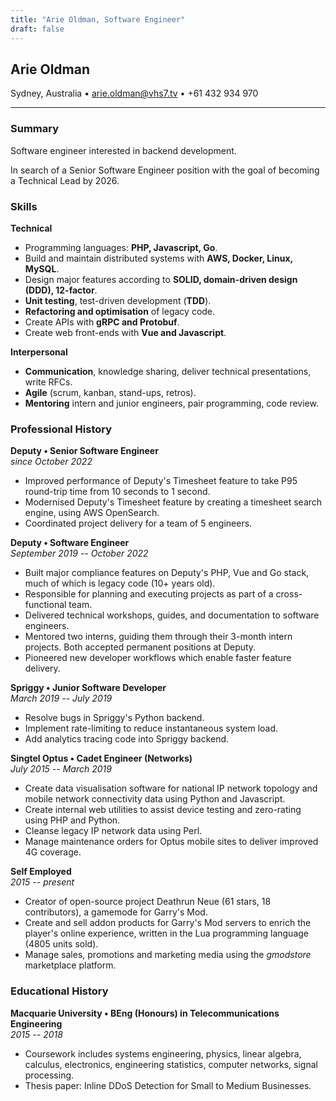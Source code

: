 ```yaml
---
title: "Arie Oldman, Software Engineer"
draft: false
---
```


<style>
  #post-header {
    display: none !important;
  }

  @media print {
    header, footer { display: none !important; }
    body {
      width: 1150px;
    }

    p {
      line-height: 1.2 !important;
    }
    .hide-on-print {
      display: none;
    }
  }
</style>


## Arie Oldman

Sydney, Australia • arie.oldman@vhs7.tv • +61 432 934 970

----

### Summary

Software engineer interested in backend development.
<!-- Product-focused, and responsible for backend architecture of modern and legacy software projects. -->

In search of a Senior Software Engineer position with the goal of becoming a Technical Lead by 2026.

### Skills

**Technical**

* Programming languages: **PHP, Javascript, Go**.
* Build and maintain distributed systems with **AWS, Docker, Linux, MySQL**.
* Design major features according to **SOLID, domain-driven design (DDD), 12-factor**.
* **Unit testing**, test-driven development (**TDD**).
* **Refactoring and optimisation** of legacy code.
* Create APIs with **gRPC and Protobuf**.
* Create web front-ends with **Vue and Javascript**.

**Interpersonal**

* **Communication**, knowledge sharing, deliver technical presentations, write RFCs.
* **Agile** (scrum, kanban, stand-ups, retros).
* **Mentoring** intern and junior engineers, pair programming, code review.

<!-- * Code review (frontend and backend). -->
<!-- * Documentation (guides, tutorials, references, READMEs) and RFCs. -->
<!-- * Professional feedback. -->

### Professional History

<!-- FOCUS ON KEYWORDS -->

**Deputy • Senior Software Engineer**<br/>_since October 2022_

* Improved performance of Deputy's Timesheet feature to take P95 round-trip time from 10 seconds to 1 second.
* Modernised Deputy's Timesheet feature by creating a timesheet search engine, using AWS OpenSearch.
* Coordinated project delivery for a team of 5 engineers.

**Deputy • Software Engineer**<br/>_September 2019 -- October 2022_

<!-- * **Pay Comparison**: -->
<!-- * **Enterprise Employee Profile**: -->
<!-- * **Agreed Hours**: -->
<!-- * **Export Aggregator**: -->
<!-- * **Precaf**: -->
<!-- * **Environment Variables Custom App**: -->

* Built major compliance features on Deputy's PHP, Vue and Go stack, much of which is legacy code (10+ years old). <!-- enterprise profile, pay comparison, svc-compliance -->
* Responsible for planning and executing projects as part of a cross-functional team. <!-- export aggr, bunnings, enterprise profile, pay comparison -->
* Delivered technical workshops, guides, and documentation to software engineers.
* Mentored two interns, guiding them through their 3-month intern projects. Both accepted permanent positions at Deputy.
* Pioneered new developer workflows which enable faster feature delivery. <!-- precaf, common funcs, pay comparison scripts -->

**Spriggy • Junior Software Developer**<br/>_March 2019 -- July 2019_

* Resolve bugs in Spriggy's Python backend.
* Implement rate-limiting to reduce instantaneous system load.
* Add analytics tracing code into Spriggy backend.

**Singtel Optus • Cadet Engineer (Networks)**<br/>_July 2015 -- March 2019_

* Create data visualisation software for national IP network topology and mobile network connectivity data using Python and Javascript.
* Create internal web utilities to assist device testing and zero-rating using PHP and Python.
* Cleanse legacy IP network data using Perl.
* Manage maintenance orders for Optus mobile sites to deliver improved 4G coverage.

**Self Employed**<br/>_2015 -- present_

* Creator of open-source project Deathrun Neue (61 stars, 18 contributors), a gamemode for Garry's Mod.
* Create and sell addon products for Garry's Mod servers to enrich the player's online experience, written in the Lua programming language (4805 units sold).
* Manage sales, promotions and marketing media using the _gmodstore_ marketplace platform.

### Educational History

**Macquarie University • BEng (Honours) in Telecommunications Engineering**<br/>_2015 -- 2018_

* Coursework includes systems engineering, physics, linear algebra, calculus, electronics, engineering statistics, computer networks, signal processing.
* Thesis paper: Inline DDoS Detection for Small to Medium Businesses.


